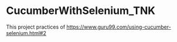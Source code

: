 # CucumberWithSelenium_TNK
This project practices of https://www.guru99.com/using-cucumber-selenium.html#2
